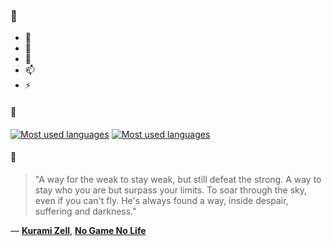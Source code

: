 ### 👋

- 🔭
- 🌱
- 💬
- 📫
- ⚡

#### 🧏

[![Most used languages](https://github-readme-stats-aynah.vercel.app/api/top-langs/?username=aynh&theme=solarized-dark&langs_count=6&layout=compact&hide_title=true)](https://github.com/anuraghazra/github-readme-stats#gh-dark-mode-only)
[![Most used languages](https://github-readme-stats-aynah.vercel.app/api/top-langs/?username=aynh&theme=solarized-light&langs_count=6&layout=compact&hide_title=true)](https://github.com/anuraghazra/github-readme-stats#gh-light-mode-only)

#### 💬

> "A way for the weak to stay weak, but still defeat the strong. A way to stay who you are but surpass your limits. To soar through the sky, even if you can't fly. He's always found a way, inside despair, suffering and darkness."

&mdash; [**Kurami Zell**](https://myanimelist.net/character.php?q=Kurami%20Zell&cat=character), [**No Game No Life**](https://myanimelist.net/search/all?q=No%20Game%20No%20Life&cat=all)

